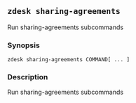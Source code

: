 ## `zdesk sharing-agreements`

Run sharing-agreements subcommands

### Synopsis

    zdesk sharing-agreements COMMAND[ ... ]

### Description

Run sharing-agreements subcommands

